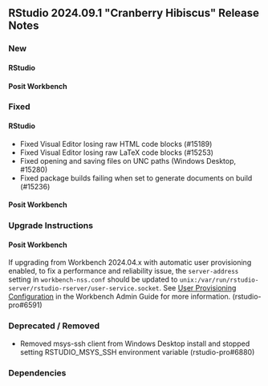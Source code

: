 ## RStudio 2024.09.1 "Cranberry Hibiscus" Release Notes

### New

#### RStudio

#### Posit Workbench

### Fixed

#### RStudio

- Fixed Visual Editor losing raw HTML code blocks (#15189)
- Fixed Visual Editor losing raw LaTeX code blocks (#15253)
- Fixed opening and saving files on UNC paths (Windows Desktop, #15280)
- Fixed package builds failing when set to generate documents on build (#15236)

#### Posit Workbench

### Upgrade Instructions

#### Posit Workbench

If upgrading from Workbench 2024.04.x with automatic user provisioning enabled, to fix a performance and reliability issue, the `server-address` setting in `workbench-nss.conf` should be updated to `unix:/var/run/rstudio-server/rstudio-rserver/user-service.socket`. See [User Provisioning Configuration](https://docs.posit.co/ide/server-pro/user_provisioning/configuration.html) in the Workbench Admin Guide for more information. (rstudio-pro#6591)

### Deprecated / Removed

- Removed msys-ssh client from Windows Desktop install and stopped setting RSTUDIO_MSYS_SSH environment variable (rstudio-pro#6880)

### Dependencies
